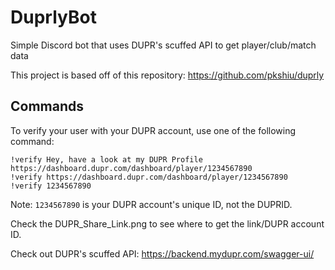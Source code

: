 # DuprlyBot
Simple Discord bot that uses DUPR's scuffed API to get player/club/match data

This project is based off of this repository: https://github.com/pkshiu/duprly

## Commands
To verify your user with your DUPR account, use one of the following command:

```
!verify Hey, have a look at my DUPR Profile https://dashboard.dupr.com/dashboard/player/1234567890
!verify https://dashboard.dupr.com/dashboard/player/1234567890
!verify 1234567890
```

Note: `1234567890` is your DUPR account's unique ID, not the DUPRID.

Check the DUPR_Share_Link.png to see where to get the link/DUPR account ID.

Check out DUPR's scuffed API: https://backend.mydupr.com/swagger-ui/